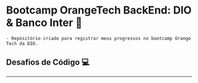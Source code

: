 # Bootcamp OrangeTech BackEnd: DIO & Banco Inter :orange_heart:

    - Repósitório criado para registrar meus progressos no bootcamp Orange Tech da DIO. 
    
## Desafios de Código :computer:

***
